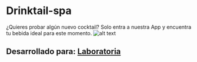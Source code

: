 # Drinktail-spa
¿Quieres probar algún nuevo cocktail? Solo entra a nuestra App y encuentra tu bebida ideal para este momento. 
![alt text](http://i67.tinypic.com/2qwkjnp.png "Drinktail")

## Desarrollado para: [Laboratoria](http://laboratoria.la)
